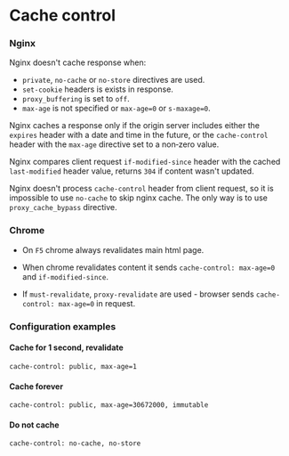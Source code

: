 # Cache control

### Nginx

Nginx doesn't cache response when:

-   `private`, `no-cache` or `no-store` directives are used.
-   `set-cookie` headers is exists in response.
-   `proxy_buffering` is set to `off`.
-   `max-age` is not specified or `max-age=0` or `s-maxage=0`.

Nginx caches a response only if the origin server includes either the `expires` header with a date and time in the future, or the `cache-control` header with the `max-age` directive set to a non‑zero value.

Nginx compares client request `if-modified-since` header with the cached `last-modified` header value, returns `304` if content wasn't updated.

Nginx doesn't process `cache-control` header from client request, so it is impossible to use `no-cache` to skip nginx cache. The only way is to use `proxy_cache_bypass` directive.

### Chrome

-   On `F5` chrome always revalidates main html page.

-   When chrome revalidates content it sends `cache-control: max-age=0` and `if-modified-since`.

-   If `must-revalidate`, `proxy-revalidate` are used - browser sends `cache-control: max-age=0` in request.

### Configuration examples

#### Cache for 1 second, revalidate

```text
cache-control: public, max-age=1
```

#### Cache forever

```text
cache-control: public, max-age=30672000, immutable
```

#### Do not cache

```text
cache-control: no-cache, no-store
```

